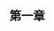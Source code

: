 ## 第一章




























































































































































































































































































































































































































































































































































































































































































































































































































































































